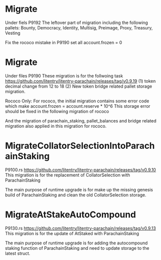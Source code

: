 # Migrate
Under fiels P9192
The leftover part of migration including the following pallets:
Bounty, Democracy, Identity, Multisig, Preimage, Proxy, Treasury, Vesting

Fix the rococo mistake in P9190
set all account.frozen = 0

# Migrate 
Under files P9190
These migration is for the follwoing task
https://github.com/litentry/litentry-parachain/releases/tag/v0.9.19
(1) token decimal change from 12 to 18
(2) New token bridge related pallet storage migration.

Rococo Only:
For rococo, the initial migration contains some error code which make account.frozen = account.reserve * 10^6
This storage error should be fixed in the following migration of rococo

And the migration of parachain_staking, pallet_balances and bridge related migration also applied in this migration for rococo.

# MigrateCollatorSelectionIntoParachainStaking
P9100.rs
https://github.com/litentry/litentry-parachain/releases/tag/v0.9.10
This migration is for the replacement of CollatorSelection with ParachainStaking

The main purpose of runtime upgrade is for make up the missing genesis build of ParachainStaking and clean the old CollatorSelection storage.

# MigrateAtStakeAutoCompound
P9130.rs
https://github.com/litentry/litentry-parachain/releases/tag/v0.9.13
This migration is for the update of AtStaked with ParachainStaking

The main purpose of runtime upgrade is for adding the autocompound staking function of ParachainStaking and need to update storage to the latest struct.